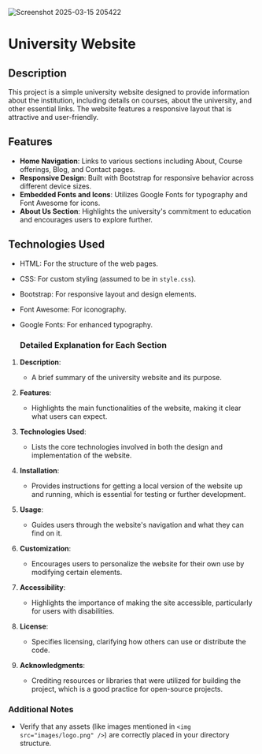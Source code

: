![Screenshot 2025-03-15 205422](https://github.com/user-attachments/assets/68f65480-e6b6-43d4-9adc-12ae73b3861f)
# University Website

## Description
This project is a simple university website designed to provide information about the institution, including details on courses, about the university, and other essential links. The website features a responsive layout that is attractive and user-friendly.

## Features
- **Home Navigation**: Links to various sections including About, Course offerings, Blog, and Contact pages.
- **Responsive Design**: Built with Bootstrap for responsive behavior across different device sizes.
- **Embedded Fonts and Icons**: Utilizes Google Fonts for typography and Font Awesome for icons.
- **About Us Section**: Highlights the university's commitment to education and encourages users to explore further.

## Technologies Used
- HTML: For the structure of the web pages.
- CSS: For custom styling (assumed to be in `style.css`).
- Bootstrap: For responsive layout and design elements.
- Font Awesome: For iconography.
- Google Fonts: For enhanced typography.

  ### Detailed Explanation for Each Section

1. **Description**:
   - A brief summary of the university website and its purpose.

2. **Features**:
   - Highlights the main functionalities of the website, making it clear what users can expect.

3. **Technologies Used**:
   - Lists the core technologies involved in both the design and implementation of the website.

4. **Installation**:
   - Provides instructions for getting a local version of the website up and running, which is essential for testing or further development.

5. **Usage**:
   - Guides users through the website's navigation and what they can find on it.

6. **Customization**:
   - Encourages users to personalize the website for their own use by modifying certain elements.

7. **Accessibility**:
   - Highlights the importance of making the site accessible, particularly for users with disabilities.

8. **License**:
   - Specifies licensing, clarifying how others can use or distribute the code.

9. **Acknowledgments**:
   - Crediting resources or libraries that were utilized for building the project, which is a good practice for open-source projects.

### Additional Notes
- Verify that any assets (like images mentioned in `<img src="images/logo.png" />`) are correctly placed in your directory structure.
